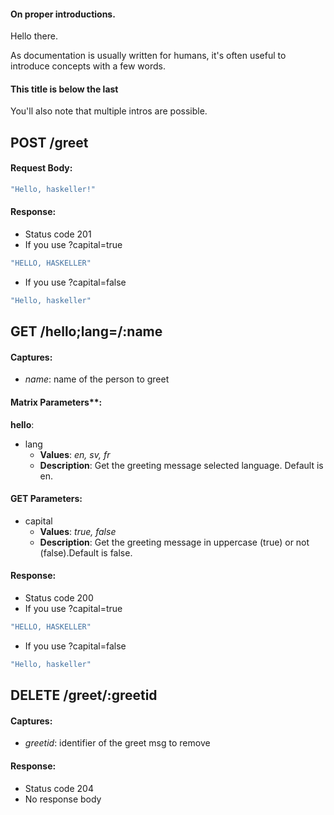 #### On proper introductions.

Hello there.

As documentation is usually written for humans, it's often useful to introduce concepts with a few words.

#### This title is below the last

You'll also note that multiple intros are possible.

## POST /greet

#### Request Body:

``` javascript
"Hello, haskeller!"
```

#### Response:

 - Status code 201
 - If you use ?capital=true

``` javascript
"HELLO, HASKELLER"
```

 - If you use ?capital=false

``` javascript
"Hello, haskeller"
```

## GET /hello;lang=<value>/:name

#### Captures:

- *name*: name of the person to greet

#### Matrix Parameters**:

**hello**:

 - lang
     - **Values**: *en, sv, fr*
     - **Description**: Get the greeting message selected language. Default is en.




#### GET Parameters:

 - capital
     - **Values**: *true, false*
     - **Description**: Get the greeting message in uppercase (true) or not (false).Default is false.


#### Response:

 - Status code 200
 - If you use ?capital=true

``` javascript
"HELLO, HASKELLER"
```

 - If you use ?capital=false

``` javascript
"Hello, haskeller"
```

## DELETE /greet/:greetid

#### Captures:

- *greetid*: identifier of the greet msg to remove

#### Response:

 - Status code 204
 - No response body


